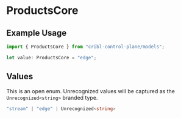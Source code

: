 # ProductsCore

## Example Usage

```typescript
import { ProductsCore } from "cribl-control-plane/models";

let value: ProductsCore = "edge";
```

## Values

This is an open enum. Unrecognized values will be captured as the `Unrecognized<string>` branded type.

```typescript
"stream" | "edge" | Unrecognized<string>
```